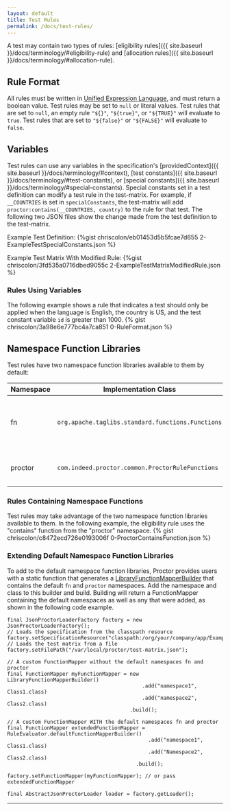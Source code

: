 ```yaml
---
layout: default
title: Test Rules
permalink: /docs/test-rules/
---
```

A test may contain two types of rules: [eligibility rules]({{ site.baseurl }}/docs/terminology/#eligibility-rule) and [allocation rules]({{ site.baseurl }}/docs/terminology/#allocation-rule).


## Rule Format
All rules must be written in [Unified Expression Language](http://en.wikipedia.org/wiki/Unified_Expression_Language), and must return a boolean value.
Test rules may be set to `null` or literal values. Test rules that are set to `null`, an empty rule `"${}"`, `"${true}"`, or `"${TRUE}"` will evaluate to `true`.
Test rules that are set to `"${false}"` or `"${FALSE}"` will evaluate to `false`.


## Variables
Test rules can use any variables in the specification's [providedContext]({{ site.baseurl }}/docs/terminology/#context), [test constants]({{ site.baseurl }}/docs/terminology/#test-constants), or [special constants]({{ site.baseurl }}/docs/terminology/#special-constants).
Special constants set in a test definition can modify a test rule in the test-matrix. For example, if `__COUNTRIES` is set in `specialConstants`, the test-matrix will add `proctor:contains(__COUNTRIES, country)` to the rule for that test.
The following two JSON files show the change made from the test definition to the test-matrix.

Example Test Definition:
{%gist chriscolon/eb01453d5b5fcae7d655 2-ExampleTestSpecialConstants.json %}

Example Test Matrix With Modified Rule:
{%gist chriscolon/3fd535a0716dbed9055c 2-ExampleTestMatrixModifiedRule.json %}


### Rules Using Variables
The following example shows a rule that indicates a test should only be applied when the language is English, the country is US, and the test constant variable `id` is greater than 1000.
{% gist chriscolon/3a98e6e777bc4a7ca851 0-RuleFormat.json %}

## Namespace Function Libraries
Test rules have two namespace function libraries available to them by default:

| Namespace | Implementation Class | Notes |
| --------- | -------------------- | ------ |
| fn | `org.apache.taglibs.standard.functions.Functions` |  JSP EL functions from the [standard tag library](http://docs.oracle.com/javaee/5/jstl/1.1/docs/tlddocs/fn/tld-summary.html) |
| proctor | `com.indeed.proctor.common.ProctorRuleFunctions` | [Proctor-specific functions for rules](https://github.com/indeedeng/proctor/tree/master/proctor-common/src/main/java/com/indeed/proctor/common/ProctorRuleFunctions.java) |


### Rules Containing Namespace Functions
Test rules may take advantage of the two namespace function libraries available to them. In the following example, the eligibility rule uses the "contains" function from the "proctor" namespace.
{% gist chriscolon/c8472ecd726e0193006f 0-ProctorContainsFunction.json %}


### Extending Default Namespace Function Libraries

To add to the default namespace function libraries, Proctor provides users with a static function that generates a [LibraryFunctionMapperBuilder](https://github.com/indeedeng/proctor/tree/master/proctor-common/src/main/java/com/indeed/proctor/common/el/LibraryFunctionMapperBuilder.java)
that contains the default `fn` and `proctor` namespaces. Add the namespace and class to this builder and build.
Building will return a FunctionMapper containing the default namespaces as well as any that were added, as shown in the following code example.

<pre><code>final JsonProctorLoaderFactory factory = new JsonProctorLoaderFactory();
// Loads the specification from the classpath resource
factory.setSpecificationResource("classpath:/org/your/company/app/ExampleGroups.json");
// Loads the test matrix from a file
factory.setFilePath("/var/local/proctor/test-matrix.json");

// A custom FunctionMapper without the default namespaces fn and proctor
final FunctionMapper myFunctionMapper = new LibraryFunctionMapperBuilder()
                                            .add("namespace1", Class1.class)
                                            .add("namespace2", Class2.class)
                                        .build();

// A custom FunctionMapper WITH the default namespaces fn and proctor
final FunctionMapper extendedFunctionMapper = RuleEvaluator.defaultFunctionMapperBuilder()
                                              .add("namespace1", Class1.class)
                                              .add("Namespace2", Class2.class)
                                          .build();

factory.setFunctionMapper(myFunctionMapper); // or pass extendedFunctionMapper

final AbstractJsonProctorLoader loader = factory.getLoader();</code></pre>



----------------------------------------------------------------------------

